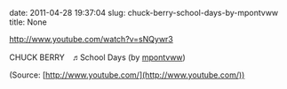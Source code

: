 date: 2011-04-28 19:37:04
slug: chuck-berry-school-days-by-mpontvww
title: None

http://www.youtube.com/watch?v=sNQywr3

CHUCK BERRY　♬School Days (by [mpontvww](http://www.youtube.com/watch?v=sNQywr3-HoY&feature=related))

(Source: [http://www.youtube.com/](http://www.youtube.com/))

